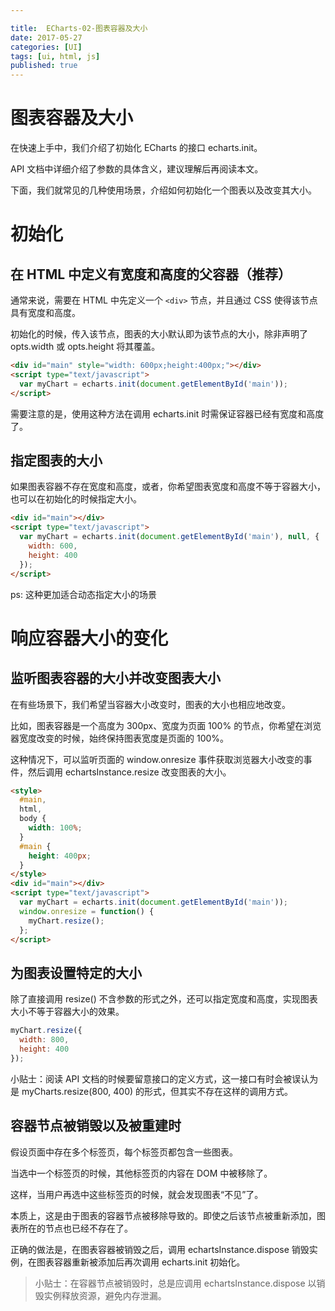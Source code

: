 ```yaml
---

title:  ECharts-02-图表容器及大小
date: 2017-05-27
categories: [UI]
tags: [ui, html, js]
published: true
---
```


# 图表容器及大小

在快速上手中，我们介绍了初始化 ECharts 的接口 echarts.init。

API 文档中详细介绍了参数的具体含义，建议理解后再阅读本文。

下面，我们就常见的几种使用场景，介绍如何初始化一个图表以及改变其大小。

# 初始化

## 在 HTML 中定义有宽度和高度的父容器（推荐）

通常来说，需要在 HTML 中先定义一个 `<div>` 节点，并且通过 CSS 使得该节点具有宽度和高度。

初始化的时候，传入该节点，图表的大小默认即为该节点的大小，除非声明了 opts.width 或 opts.height 将其覆盖。

```html
<div id="main" style="width: 600px;height:400px;"></div>
<script type="text/javascript">
  var myChart = echarts.init(document.getElementById('main'));
</script>
```

需要注意的是，使用这种方法在调用 echarts.init 时需保证容器已经有宽度和高度了。

## 指定图表的大小

如果图表容器不存在宽度和高度，或者，你希望图表宽度和高度不等于容器大小，也可以在初始化的时候指定大小。

```html
<div id="main"></div>
<script type="text/javascript">
  var myChart = echarts.init(document.getElementById('main'), null, {
    width: 600,
    height: 400
  });
</script>
```

ps: 这种更加适合动态指定大小的场景

# 响应容器大小的变化

## 监听图表容器的大小并改变图表大小

在有些场景下，我们希望当容器大小改变时，图表的大小也相应地改变。

比如，图表容器是一个高度为 300px、宽度为页面 100% 的节点，你希望在浏览器宽度改变的时候，始终保持图表宽度是页面的 100%。

这种情况下，可以监听页面的 window.onresize 事件获取浏览器大小改变的事件，然后调用 echartsInstance.resize 改变图表的大小。

```html
<style>
  #main,
  html,
  body {
    width: 100%;
  }
  #main {
    height: 400px;
  }
</style>
<div id="main"></div>
<script type="text/javascript">
  var myChart = echarts.init(document.getElementById('main'));
  window.onresize = function() {
    myChart.resize();
  };
</script>
```

## 为图表设置特定的大小

除了直接调用 resize() 不含参数的形式之外，还可以指定宽度和高度，实现图表大小不等于容器大小的效果。

```js
myChart.resize({
  width: 800,
  height: 400
});
```

小贴士：阅读 API 文档的时候要留意接口的定义方式，这一接口有时会被误认为是 myCharts.resize(800, 400) 的形式，但其实不存在这样的调用方式。

## 容器节点被销毁以及被重建时

假设页面中存在多个标签页，每个标签页都包含一些图表。

当选中一个标签页的时候，其他标签页的内容在 DOM 中被移除了。

这样，当用户再选中这些标签页的时候，就会发现图表“不见”了。

本质上，这是由于图表的容器节点被移除导致的。即使之后该节点被重新添加，图表所在的节点也已经不存在了。

正确的做法是，在图表容器被销毁之后，调用 echartsInstance.dispose 销毁实例，在图表容器重新被添加后再次调用 echarts.init 初始化。

> 小贴士：在容器节点被销毁时，总是应调用 echartsInstance.dispose 以销毁实例释放资源，避免内存泄漏。


